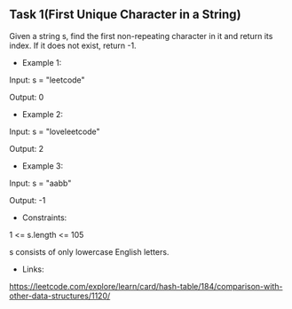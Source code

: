 ## Task 1(First Unique Character in a String)

Given a string s, find the first non-repeating character in it and return its index. If it does not exist, return -1.

- Example 1:

Input: s = "leetcode"

Output: 0

- Example 2:

Input: s = "loveleetcode"

Output: 2

- Example 3:

Input: s = "aabb"

Output: -1

- Constraints:

1 <= s.length <= 105

s consists of only lowercase English letters.

- Links:

https://leetcode.com/explore/learn/card/hash-table/184/comparison-with-other-data-structures/1120/